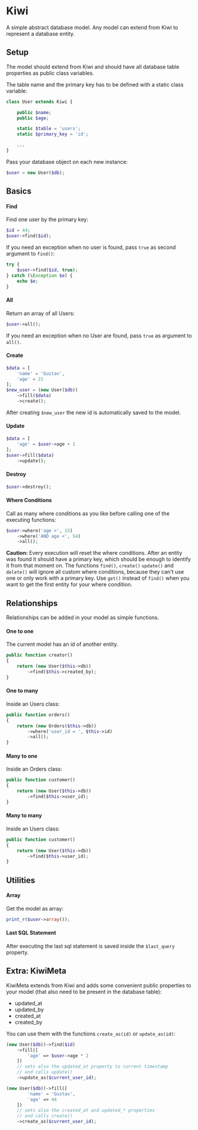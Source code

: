 # Kiwi

A simple abstract database model. Any model can extend from Kiwi to represent a database entity.

## Setup

The model should extend from Kiwi and should have all database table properties as public class variables.

The table name and the primary key has to be defined with a static class variable:

```php
class User extends Kiwi {

    public $name;
    public $age;

    static $table = 'users';
    static $primary_key = 'id';

    ...
}
```

Pass your database object on each new instance:

```php
$user = new User($db);
```

## Basics

#### Find

Find one user by the primary key:

```php
$id = 44;
$user->find($id);
```

If you need an exception when no user is found, pass `true` as second argument to `find()`:

```php
try {
    $user->find($id, true);
} catch (\Exception $e) {
    echo $e;
}
```

#### All

Return an array of all Users:

```php
$user->all();
```

If you need an exception when no User are found, pass `true` as argument to `all()`.

#### Create

```php
$data = [
    'name' = 'Gustav',
    'age' = 21
];
$new_user = (new User($db))
    ->fill($data)
    ->create();
```

After creating `$new_user` the new id is automatically saved to the model.

#### Update

```php
$data = [
    'age' = $user->age + 1
];
$user->fill($data)
    ->update();
```

#### Destroy

```php
$user->destroy();
```

#### Where Conditions

Call as many where conditions as you like before calling one of the executing functions:

```php
$user->where('age >', 15)
    ->where('AND age <', 54)
    ->all();
```

**Caution:** Every execution will  reset the where conditions. After an entity was found it should have a primary key, which should be enough to identify it from that moment on. The functions `find()`, `create()` `update()` and `delete()` will ignore all custom where conditions, because they can't use one or only work with a primary key.  Use `get()` instead of `find()` when you want to get the first entity for your where condition.

## Relationships

Relationships can be added in your model as simple functions.

#### One to one

The current model has an id of another entity.

```php
public function creator()
{
    return (new User($this->db))
        ->find($this->created_by);
}
```

#### One to many

Inside an Users class:

```php
public function orders()
{
    return (new Orders($this->db))
        ->where('user_id = ', $this->id)
        ->all();
}
```

#### Many to one

Inside an Orders class:

```php
public function customer()
{
    return (new User($this->db))
        ->find($this->user_id);
}
```

#### Many to many

Inside an Users class:

```php
public function customer()
{
    return (new User($this->db))
        ->find($this->user_id);
}
```

## Utilities

#### Array

Get the model as array:

```php
print_r($user->array());
```

#### Last SQL Statement

After executing the last sql statement is saved inside the `$last_query` property.

## Extra: KiwiMeta

KiwiMeta extends from Kiwi and adds some convenient public properties to your model (that also need to be present in the database table):

* updated_at
* updated_by
* created_at
* created_by

You can use them with the functions `create_as(id)` or `update_as(id)`:

```php
(new User($db))->find($id)
    ->fill([
        'age' => $user->age * 2
    ])
    // sets also the updated_at property to current timestamp
    // and calls update()
    ->update_as($current_user_id);
```

```php
(new User($db))->fill([
        'name' = 'Gustav',
        'age' => 44
    ])
    // sets also the created_at and updated_* properties
    // and calls create()
    ->create_as($current_user_id);
```
